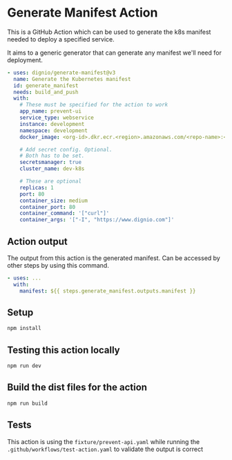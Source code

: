 # Generate Manifest Action

This is a GitHub Action which can be used to generate the k8s manifest needed to deploy a specified service.

It aims to a generic generator that can generate any manifest we'll need for deployment.

```yaml
- uses: dignio/generate-manifest@v3
  name: Generate the Kubernetes manifest
  id: generate_manifest
  needs: build_and_push
  with:
    # These must be specified for the action to work
    app_name: prevent-ui
    service_type: webservice
    instance: development
    namespace: development
    docker_image: <org-id>.dkr.ecr.<region>.amazonaws.com/<repo-name>:<tag>

    # Add secret config. Optional.
    # Both has to be set.
    secretsmanager: true
    cluster_name: dev-k8s

    # These are optional
    replicas: 1
    port: 80
    container_size: medium
    container_port: 80
    container_command: '["curl"]'
    container_args: '["-I", "https://www.dignio.com"]'
```

## Action output

The output from this action is the generated manifest. Can be accessed by other steps by using this command.

```yaml
- uses: ...
  with:
    manifest: ${{ steps.generate_manifest.outputs.manifest }}
```

## Setup

```bash
npm install
```

## Testing this action locally

```bash
npm run dev
```

## Build the dist files for the action

```bash
npm run build
```

## Tests

This action is using the `fixture/prevent-api.yaml` while running the `.github/workflows/test-action.yaml` to validate the output is correct
